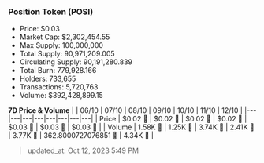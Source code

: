 
  ### Position Token (POSI)
  - Price: $0.03
  - Market Cap: $2,302,454.55
  - Max Supply: 100,000,000
  - Total Supply: 90,971,209.005
  - Circulating Supply: 90,191,280.839
  - Total Burn: 779,928.166
  - Holders: 733,655
  - Transactions: 5,720,763
  - Volume: $392,428,899.15

  **7D Price & Volume**
  | | 06&#x2F;10 | 07&#x2F;10 | 08&#x2F;10 | 09&#x2F;10 | 10&#x2F;10 | 11&#x2F;10 | 12&#x2F;10 |
  |---|---|---|---|---|---|---|---|
  | Price | $0.02 🚀 | $0.02 🔻 | $0.02 🚀 | $0.02 🔻 | $0.03 🚀 | $0.03 🚀 | $0.03 🚀 |
  | Volume | 1.58K 🔻 | 1.25K 🔻 | 3.74K 🚀 | 2.41K 🔻 | 3.77K 🚀 | 362.8000727076851 🔻 | 4.34K 🚀 |

  > updated_at: Oct 12, 2023 5:49 PM
